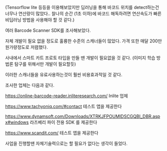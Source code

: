 
(Tensorflow lite 등등을 이용해보았지만 딥러닝을 통해 바코드 위치를 detect하는건 너무나 연산량이 많았다..
찰나의 순간 (1초 이하)에 바코드 해독하려면 연산속도가 빠른 비딥러닝 방법을 사용해야 할 것 같다.)



여러 Barcode Scanner SDK를 조사해보았다.

자체 개발이 필요 없을 정도로 훌륭한 수준의 스캐너들이 많았다. 가격 또한 매달 200만원가량정도로 저렴했다.

사내에서 스마트 카트 프로토 타입을 만들 땐 개발이 필요없을 것 같다. (이미지 학습 방법론 탐구를 위해서만 개발이 필요할듯)

이러한 스캐너들을 유료사용하는것이 훨씬 비용효과적일 것 같다.

조사한 업체는 다음과 같다.

https://online-barcode-reader.inliteresearch.com/
Inlite 업체 

https://www.tachyoniq.com/#contact
테스트 앱을 제공한다 

https://www.dynamsoft.com/Downloads/XTRKJFPOUMIDSCGQBI_DBR.aspx#windows
라즈베리 파이 전용 SDK 를 제공한다


https://www.scandit.com/
테스트 앱을 제공한다 

사업을 진행할땐 자체기술력으로는 할 필요가 없다는 생각이 들었다.
